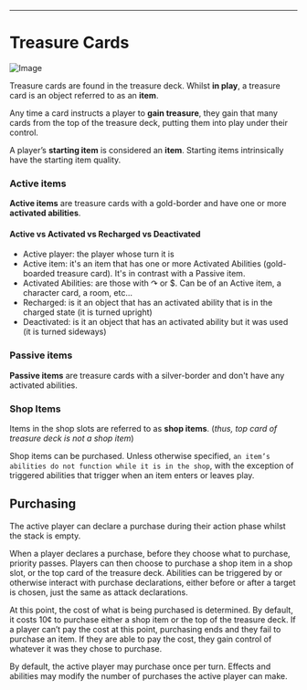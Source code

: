 
* * *

# Treasure Cards

![Image](https://foursouls.com/wp-content/uploads/2021/10/TreasureCardBack-751x1024.png#93x128)

Treasure cards are found in the treasure deck. Whilst **in play**, a treasure card is an object referred to as an **item**.

Any time a card instructs a player to **gain treasure**, they gain that many cards from the top of the treasure deck, putting them into play under their control.

A player’s **starting item** is considered an **item**. Starting items intrinsically have the starting item quality.


### Active items

**Active items** are treasure cards with a gold-border and have one or more **activated abilities**.

#### Active vs Activated vs Recharged vs Deactivated
- Active player: the player whose turn it is
- Active item: it's an item that has one or more Activated Abilities (gold-boarded treasure card). It's in contrast with a Passive item.
- Activated Abilities: are those with ↷ or $. Can be of an Active item, a character card, a room, etc...
- Recharged: is it an object that has an activated ability that is in the charged state (it is turned upright)
- Deactivated: is it an object that has an activated ability but it was used (it is turned sideways)


### Passive items

**Passive items** are treasure cards with a silver-border and don't have any activated abilities.


### Shop Items

Items in the shop slots are referred to as **shop items**. (*thus, top card of treasure deck is not a shop item*)

Shop items can be purchased. Unless otherwise specified, `an item’s abilities do not function while it is in the shop`, with the exception of triggered abilities that trigger when an item enters or leaves play.


## Purchasing

The active player can declare a purchase during their action phase whilst the stack is empty.

When a player declares a purchase, before they choose what to purchase, priority passes. Players can then choose to purchase a shop item in a shop slot, or the top card of the treasure deck. Abilities can be triggered by or otherwise interact with purchase declarations, either before or after a target is chosen, just the same as attack declarations.

At this point, the cost of what is being purchased is determined. By default, it costs 10¢ to purchase either a shop item or the top of the treasure deck. If a player can’t pay the cost at this point, purchasing ends and they fail to purchase an item. If they are able to pay the cost, they gain control of whatever it was they chose to purchase.

By default, the active player may purchase once per turn. Effects and abilities may modify the number of purchases the active player can make.
